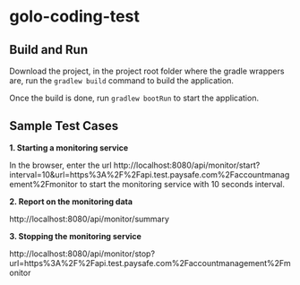 # golo-coding-test

## Build and Run 

Download the project, in the project root folder where the gradle wrappers are, run the `gradlew build` command to build the application.

Once the build is done, run `gradlew bootRun` to start the application.

## Sample Test Cases
**1. Starting a monitoring service**

In the browser, enter the url http://localhost:8080/api/monitor/start?interval=10&url=https%3A%2F%2Fapi.test.paysafe.com%2Faccountmanagement%2Fmonitor
to start the monitoring service with 10 seconds interval.

**2. Report on the monitoring data**

http://localhost:8080/api/monitor/summary

**3. Stopping the monitoring service**

http://localhost:8080/api/monitor/stop?url=https%3A%2F%2Fapi.test.paysafe.com%2Faccountmanagement%2Fmonitor